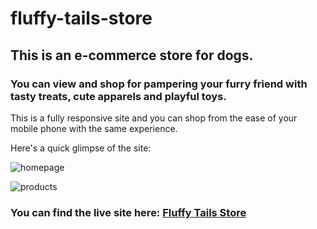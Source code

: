 # fluffy-tails-store
## This is an e-commerce store for dogs.
### You can view and shop for pampering your furry friend with tasty treats, cute apparels and playful toys.
This is a fully responsive site and you can shop from the ease of your mobile phone with the same experience.

Here's a quick glimpse of the site:

![homepage](https://user-images.githubusercontent.com/45569110/154841837-74d34d41-ce74-4187-9371-0366616bfc99.png)


![products](https://user-images.githubusercontent.com/45569110/154841848-e545942b-463c-4bab-864d-fe66e17628c2.png)

### You can find the live site here: [Fluffy Tails Store](https://fluffy-tails.netlify.app/)
